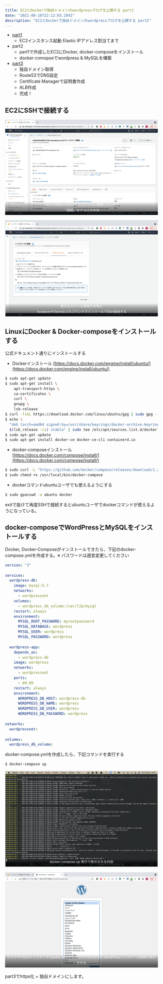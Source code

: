 ```yaml
---
title: EC2とDockerで独自ドメインのwordpressブログを公開する part2
date: "2021-08-16T22:12:03.284Z"
description: "EC2とDockerで独自ドメインのwordpressブログを公開する part2"
---
```


* [part1](../20210815-start-wordpress-part1)
    * EC2インスタンス起動 Elastic IPアドレス割当てまで
* part2
    * part1で作成したEC2にDocker, docker-composeをインストール
    * docker-comopseでwordpress & MySQLを構築
* [part3](../20210817-start-wordpress-part3)
    * 独自ドメイン取得
    * Route53でDNS設定
    * Certificate Managerで証明書作成
    * ALB作成
    * 完成！


## EC2にSSHで接続する

![Image](./img1.png)

![Image](./img2.png)

## LinuxにDocker & Docker-composeをインストールする

公式ドキュメント通りにインストールする
* Dockerインストール
[https://docs.docker.com/engine/install/ubuntu/](https://docs.docker.com/engine/install/ubuntu/)

```bash
$ sudo apt-get update
$ sudo apt-get install \
    apt-transport-https \
    ca-certificates \
    curl \
    gnupg \
    lsb-release
$ curl -fsSL https://download.docker.com/linux/ubuntu/gpg | sudo gpg --dearmor -o /usr/share/keyrings/docker-archive-keyring.gpg
$ echo \
  "deb [arch=amd64 signed-by=/usr/share/keyrings/docker-archive-keyring.gpg] https://download.docker.com/linux/ubuntu \
  $(lsb_release -cs) stable" | sudo tee /etc/apt/sources.list.d/docker.list &gt; /dev/null
$ sudo apt-get update
$ sudo apt-get install docker-ce docker-ce-cli containerd.io
```

* docker-composeインストール
[https://docs.docker.com/compose/install/](https://docs.docker.com/compose/install/)

```bash
$ sudo curl -L "https://github.com/docker/compose/releases/download/1.29.2/docker-compose-$(uname -s)-$(uname -m)" -o /usr/local/bin/docker-compose
$ sudo chmod +x /usr/local/bin/docker-compose
```

* dockerコマンドubuntuユーザでも使えるようにする
```bash
$ sudo gpasswd -a ubuntu docker
```

exitで抜けて再度SSHで接続するとubuntuユーザでdockerコマンドが使えるようになっている。

## docker-composeでWordPressとMySQLをインストールする

Docker, Docker-Composeがインストールできたら、下記のdocker-compose.ymlを作成する。※ パスワードは適宜変更してください

```yml
version: "3"

services:
  wordpress-db:
    image: mysql:5.7
    networks:
      - wordpressnet
    volumes:
      - wordpress_db_volume:/var/lib/mysql
    restart: always
    environment:
      MYSQL_ROOT_PASSWORD: myrootpassword
      MYSQL_DATABASE: wordpress
      MYSQL_USER: wordpress
      MYSQL_PASSWORD: wordpress

  wordpress-app:
    depends_on:
      - wordpress-db
    image: wordpress
    networks:
      - wordpressnet
    ports:
      - 80:80
    restart: always
    environment:
      WORDPRESS_DB_HOST: wordpress-db
      WORDPRESS_DB_NAME: wordpress
      WORDPRESS_DB_USER: wordpress
      WORDPRESS_DB_PASSWORD: wordpress

networks:
  wordpressnet:

volumes:
  wordpress_db_volume:
```

docker-compose.ymlを作成したら、下記コマンドを実行する

```bash
$ docker-compose up
```

![Image](./img3.png)

![Image](./img4.png)

part3でhttps化 + 独自ドメインにします。
